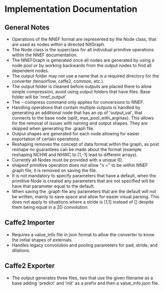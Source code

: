 # Implementation Documentation

## General Notes
- Operations of the NNEF format are represented by the Node class, that are used as nodes within a directed NXGraph.
- The Node class is the superclass for all individual primitive operations within the NNEF documentation.
- The NNEFGraph is generated once all nodes are generated by using a node pool or by working backwards from the output nodes to find all dependent nodes.
- The output folder may not use a name that is a required directory for the converter (tensorflow, caffe2, common, etc.).
- The output folder is cleaned before outputs are placed there to allow simple compression, avoid using output folders that have files. Base folder will be 'nnef_output'
- The --compress command only applies for conversions to NNEF.
- Handling operations that contain multiple outputs is handled by generating an additional node that has an op of 'output_val', that connects to the base node (split, max\_pool\_with\_argmax). This allows for the removal of issues with naming and output shapes. They are skipped when generating the .graph file.
- Output shapes are generated for each node allowing for easier exportation of certain operations.
- Reshaping removes the concept of data format within the graph, as post reshape no guarantees can be made about the format (example reshaping NCHW and NHWC to [1,-1] lead to different arrays). 
- Currently all Nodes must be provided with a unique ID.
- shapeof primitive operation does not allow "x =" to be within NNEF graph file, it is removed on saving the file.
- It is not mandatory to specify parameters that have a default, when the primitive Node is created any parameters that are not specified will be have that parameter equal to the default.
- When saving the .graph file any parameters that are the default will not be written, mainly to save space and allow for easier visual parsing. This does not apply to situations where a stride is [1,1] instead of [] despite them being equal in a 2D convolution.

## Caffe2 Importer

- Requires a value_info file in json format to allow the converter to know the initial shapes of externals.
- Handles legacy convolution and pooling parameters for pad, stride, and dilations.

## Caffe2 Exporter

- The output generates three files, two that use the given filename as a base adding 'predict' and 'init' as a prefix and then a value_info.json file.
